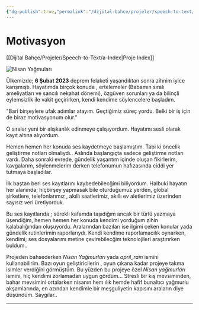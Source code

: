 ```yaml
---
{"dg-publish":true,"permalink":"/dijital-bahce/projeler/speech-to-text/b-motivasyon/","title":"Speect to text Motivasyon","noteIcon":"","created":"2025-03-19T23:44:28.904+03:00","updated":"2025-03-22T13:55:53.240+03:00"}
---
```



# Motivasyon

[[Dijital Bahçe/Projeler/Speech-to-Text/a-Index\|Proje Index]]

![Nisan Yağmuları](https://www.krea.ai/api/img?f=webp&i=https%3A%2F%2Ftest1-emgndhaqd0c9h2db.a01.azurefd.net%2Fimages%2Fac94b356-285c-4916-ab6c-1d095b559aa0.png)



Ülkemizde;  **6 Şubat 2023** deprem felaketi yaşandıktan sonra zihnim iyice karışmıştı. Hayatımda birçok konuda , ertelemeler (Babamın sıralı ameliyatları ve sancılı nekahat dönemi), özgüven sorunları ya da bilinçli eylemsizlik ile vakit geçirirken, kendi kendime söylencelere başladım. 

"Bari birşeylere ufak adımlar atayım. Geçtiğimiz süreç yordu. Belki bir iş için de biraz motivasyonum olur."

O sıralar yeni bir alışkanlık edinmeye çalışıyordum. Hayatımı sesli olarak kayıt altına alıyordum. 

Hemen hemen her konuda ses kaydetmeye başlamıştım. Tabi ki öncelik geliştirme notları olmalıydı.. Aslında başlangıçta sadece geliştirme notları vardı. Daha sonraki evrede, gündelik yaşantım içinde oluşan fikirlerim, kavgalarım, söylenmelerim derken telefonumun hafızasında ciddi yer tutmaya başladılar.

İlk baştan beri ses kayıtlarını kaybedebilecğimi biliyordum. Halbuki hayatın her alanında; hiçbirşey yapmasak bile oturduğumuz yerden, global şirketlere, telefonlarımız , akıllı saatlerimiz, akıllı ev aletlerimiz üzerinden sayısız veri üretiyorduk. 

Bu ses kayıtlarıda ; sürekli kafamda taşıdığım ancak bir türlü yazmaya üşendiğim, hemen hemen her konuda kendimi yorduğum zihin kalabalığından oluşuyordu. Aralarından bazıları ise ilgimi çeken konular yada gündelik rutinlerimin raporlarıydı. Kendi kendime raporlamacılık oynarken, kendimi; ses dosyalarımı metine çevirebilecğim teknolojileri araştırırken buldum..

Projeden bahsederken _Nisan Yağmurları_ yada _april_rain_ ismini kullanabilirim. Bazı oyun geliştiricilerin , oyun çıkana kadar projeye takma isimler verdiğini görmüştüm. Bu yüzden bu projeye özel _Nisan yağmurları_ ismini, hiç kendimi zorlamadan uygun gördüm... Stresli bir kış mevsiminden, bahar mevsimini ortalarken nisanın hem ılık hemde hafif bunaltıcı yağmurlu akşamlarında, en azından kendimle bir meşguliyetin kapısını araların diye düşündüm.
Saygılar..



---



